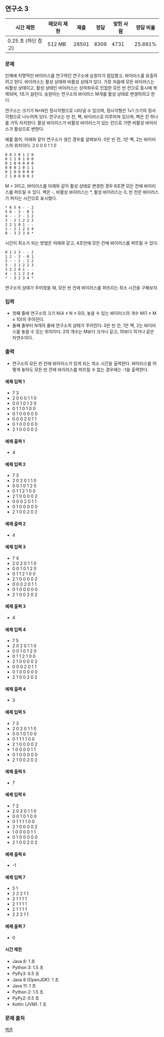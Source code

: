 ## 연구소 3
 
|시간 제한|	메모리 제한|	제출|	정답|	맞힌 사람|	정답 비율|
|---|---|---|---|---|---|
|0.25 초 (하단 참고)|	512 MB|	28501|	8309|	4731|	25.691%|

### 문제
인체에 치명적인 바이러스를 연구하던 연구소에 승원이가 침입했고, 바이러스를 유출하려고 한다. 바이러스는 활성 상태와 비활성 상태가 있다. 가장 처음에 모든 바이러스는 비활성 상태이고, 활성 상태인 바이러스는 상하좌우로 인접한 모든 빈 칸으로 동시에 복제되며, 1초가 걸린다. 승원이는 연구소의 바이러스 M개를 활성 상태로 변경하려고 한다.

연구소는 크기가 N×N인 정사각형으로 나타낼 수 있으며, 정사각형은 1×1 크기의 정사각형으로 나누어져 있다. 연구소는 빈 칸, 벽, 바이러스로 이루어져 있으며, 벽은 칸 하나를 가득 차지한다. 활성 바이러스가 비활성 바이러스가 있는 칸으로 가면 비활성 바이러스가 활성으로 변한다.

예를 들어, 아래와 같이 연구소가 생긴 경우를 살펴보자. 0은 빈 칸, 1은 벽, 2는 바이러스의 위치이다.
2 0 0 0 1 1 0
```
0 0 1 0 1 2 0
0 1 1 0 1 0 0
0 1 0 0 0 0 0
0 0 0 2 0 1 1
0 1 0 0 0 0 0
2 1 0 0 0 0 2
```
M = 3이고, 바이러스를 아래와 같이 활성 상태로 변경한 경우 6초면 모든 칸에 바이러스를 퍼뜨릴 수 있다. 벽은 -, 비활성 바이러스는 *, 활성 바이러스는 0, 빈 칸은 바이러스가 퍼지는 시간으로 표시했다.
```
* 6 5 4 - - 2
5 6 - 3 - 0 1
4 - - 2 - 1 2
3 - 2 1 2 2 3
2 2 1 0 1 - -
1 - 2 1 2 3 4
0 - 3 2 3 4 *
```
시간이 최소가 되는 방법은 아래와 같고, 4초만에 모든 칸에 바이러스를 퍼뜨릴 수 있다.
```
0 1 2 3 - - 2
1 2 - 3 - 0 1
2 - - 2 - 1 2
3 - 2 1 2 2 3
3 2 1 0 1 - -
4 - 2 1 2 3 4
* - 3 2 3 4 *
```
연구소의 상태가 주어졌을 때, 모든 빈 칸에 바이러스를 퍼뜨리는 최소 시간을 구해보자.

### 입력
- 첫째 줄에 연구소의 크기 N(4 ≤ N ≤ 50), 놓을 수 있는 바이러스의 개수 M(1 ≤ M ≤ 10)이 주어진다.
- 둘째 줄부터 N개의 줄에 연구소의 상태가 주어진다. 0은 빈 칸, 1은 벽, 2는 바이러스를 놓을 수 있는 위치이다. 2의 개수는 M보다 크거나 같고, 10보다 작거나 같은 자연수이다.

### 출력
- 연구소의 모든 빈 칸에 바이러스가 있게 되는 최소 시간을 출력한다. 바이러스를 어떻게 놓아도 모든 빈 칸에 바이러스를 퍼뜨릴 수 없는 경우에는 -1을 출력한다.

#### 예제 입력 1 
- 7 3
- 2 0 0 0 1 1 0
- 0 0 1 0 1 2 0
- 0 1 1 0 1 0 0
- 0 1 0 0 0 0 0
- 0 0 0 2 0 1 1
- 0 1 0 0 0 0 0
- 2 1 0 0 0 0 2
#### 예제 출력 1 
- 4
#### 예제 입력 2 
- 7 3
- 2 0 2 0 1 1 0
- 0 0 1 0 1 2 0
- 0 1 1 2 1 0 0
- 2 1 0 0 0 0 2
- 0 0 0 2 0 1 1
- 0 1 0 0 0 0 0
- 2 1 0 0 2 0 2
#### 예제 출력 2 
- 4
#### 예제 입력 3 
- 7 4
- 2 0 2 0 1 1 0
- 0 0 1 0 1 2 0
- 0 1 1 2 1 0 0
- 2 1 0 0 0 0 2
- 0 0 0 2 0 1 1
- 0 1 0 0 0 0 0
- 2 1 0 0 2 0 2
#### 예제 출력 3 
- 4
#### 예제 입력 4 
- 7 5
- 2 0 2 0 1 1 0
- 0 0 1 0 1 2 0
- 0 1 1 2 1 0 0
- 2 1 0 0 0 0 2
- 0 0 0 2 0 1 1
- 0 1 0 0 0 0 0
- 2 1 0 0 2 0 2
#### 예제 출력 4 
- 3
#### 예제 입력 5 
- 7 3
- 2 0 2 0 1 1 0
- 0 0 1 0 1 0 0
- 0 1 1 1 1 0 0
- 2 1 0 0 0 0 2
- 1 0 0 0 0 1 1
- 0 1 0 0 0 0 0
- 2 1 0 0 2 0 2
#### 예제 출력 5 
- 7
#### 예제 입력 6 
- 7 2
- 2 0 2 0 1 1 0
- 0 0 1 0 1 0 0
- 0 1 1 1 1 0 0
- 2 1 0 0 0 0 2
- 1 0 0 0 0 1 1
- 0 1 0 0 0 0 0
- 2 1 0 0 2 0 2
#### 예제 출력 6 
- -1
#### 예제 입력 7 
- 5 1
- 2 2 2 1 1
- 2 1 1 1 1
- 2 1 1 1 1
- 2 1 1 1 1
- 2 2 2 1 1
#### 예제 출력 7 
- 0

#### 시간 제한
- Java 8: 1 초
- Python 3: 1.5 초
- PyPy3: 0.5 초
- Java 8 (OpenJDK): 1 초
- Java 11: 1 초
- Python 2: 1.5 초
- PyPy2: 0.5 초
- Kotlin (JVM): 1 초

### 문제 출처
[백준](https://www.acmicpc.net/problem/17142)